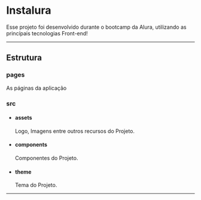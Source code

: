 # Instalura
Esse projeto foi desenvolvido durante o bootcamp da Alura, utilizando as princípais tecnologias Front-end!

----------------------

## Estrutura
### pages
As páginas da aplicação
### src
- #### assets
    Logo, Imagens entre outros recursos do Projeto.  
- #### components
    Componentes do Projeto.
- ####  theme
    Tema do Projeto.

----------------------